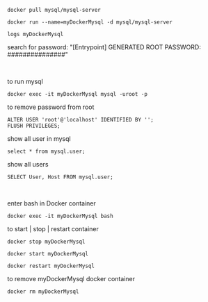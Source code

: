 
```
docker pull mysql/mysql-server
```

```
docker run --name=myDockerMysql -d mysql/mysql-server 
```

```
logs myDockerMysql
```
search for password:
"[Entrypoint] GENERATED ROOT PASSWORD: ###############"

</br>

to run mysql

```
docker exec -it myDockerMysql mysql -uroot -p
```

to remove password from root

```
ALTER USER 'root'@'localhost' IDENTIFIED BY '';
FLUSH PRIVILEGES;
```

show all user in mysql
```
select * from mysql.user;
```
show all users
```
SELECT User, Host FROM mysql.user;
```
</br>

enter bash in Docker container
```
docker exec -it myDockerMysql bash 
```
to  start | stop | restart  container 
```
docker stop myDockerMysql

docker start myDockerMysql

docker restart myDockerMysql
```
to remove myDockerMysql docker container
```
docker rm myDockerMysql
```
